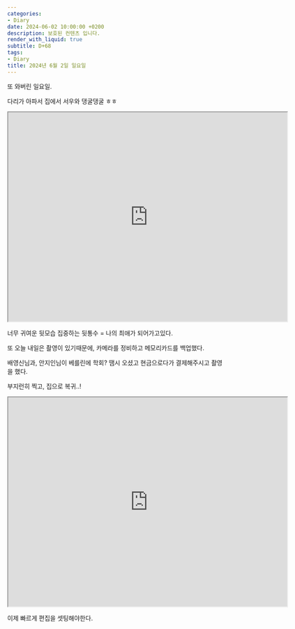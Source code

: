 ```yaml
---
categories:
- Diary
date: 2024-06-02 10:00:00 +0200
description: 보호된 컨텐츠 입니다.
render_with_liquid: true
subtitle: D+68
tags:
- Diary
title: 2024년 6월 2일 일요일
---
```


또 와버린 일요일.



다리가 아파서 집에서 서우와 댕굴댕굴 ㅎㅎ 

<iframe src="https://drive.google.com/file/d/19zLnQrCSvQUND48uyFiesf7IVv4aJHtm/preview" width="640" height="480" allow="autoplay"></iframe>



너무 귀여운 뒷모습 집중하는 뒷통수 = 나의 최애가 되어가고있다.



또 오늘 내일은 촬영이 있기때문에, 카메라를 정비하고 메모리카드를 백업했다.



배영신님과, 안지인님이 베를린에 학회? 땜시 오셨고 현금으로다가 결제해주시고 촬영을 했다.



부지런히 찍고, 집으로 복귀..!

<iframe src="https://drive.google.com/file/d/1uS5SzdaHuUtuIubjUBPAnvL0daFIQnYG/preview" width="640" height="480" allow="autoplay"></iframe>

이제 빠르게 편집을 셋팅해야한다.
